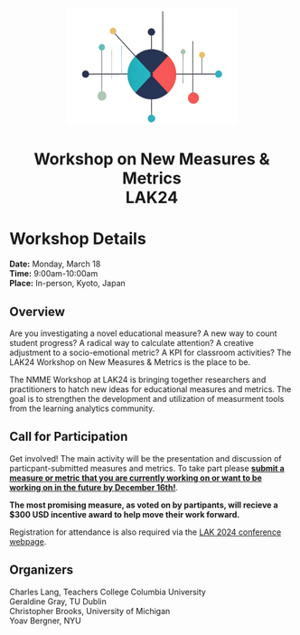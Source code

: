 <p align="center">
  <a href="https://tccolumbia.qualtrics.com/jfe/form/SV_6PZRhoxgXkmmaKq">
    <img src="/nmmelogo2.png" alt = "nmme logo" width="300" height="210">
  </a>
</p>

<h1 align="center">Workshop on New Measures & Metrics <br> LAK24</h1>

# Workshop Details 

**Date:**  Monday, March 18  
**Time:**  9:00am-10:00am  
**Place:** In-person, Kyoto, Japan  

## Overview

Are you investigating a novel educational measure? A new way to count student progress? A radical way to calculate attention? A creative adjustment to a socio-emotional metric? A KPI for classroom activities? The LAK24 Workshop on New Measures & Metrics is the place to be.

The NMME Workshop at LAK24 is bringing together researchers and practitioners to hatch new ideas for educational measures and metrics. The goal is to strengthen the development and utilization of measurment tools from the learning analytics community. 

## Call for Participation

Get involved! The main activity will be the presentation and discussion of particpant-submitted measures and metrics. To take part please [**submit a measure or metric that you are currently working on or want to be working on in the future by December 16th!**](https://tccolumbia.qualtrics.com/jfe/form/SV_6PZRhoxgXkmmaKq).  

**The most promising measure, as voted on by partipants, will recieve a $300 USD incentive award to help move their work forward.**

Registration for attendance is also required via the [LAK 2024 conference webpage](https://www.solaresearch.org/events/lak/lak24/).


## Organizers

Charles Lang, Teachers College Columbia University     
Geraldine Gray, TU Dublin  
Christopher Brooks, University of Michigan  
Yoav Bergner, NYU


